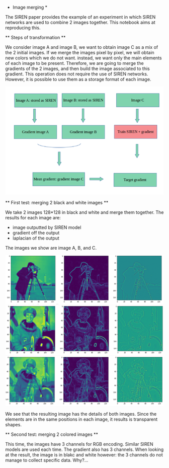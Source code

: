 * Image merging *

The SIREN paper provides the example of an experiment in which SIREN networks are used to combine 2 images together. This notebook aims at reproducing this.

** Steps of transformation **

We consider image A and image B, we want to obtain image C as a mix of the 2 initial images. If we merge the images pixel by pixel, we will obtain new colors which we do not want. instead, we want only the main elements of each image to be present. Therefore, we are going to merge the gradients of the 2 images, and then build the image associated to this gradient. This operation does not require the use of SIREN networks. However, it is possible to use them as a storage format of each image.

![Model](SIREN_merging.png)

** First test: merging 2 black and white images **

We take 2 images 128*128 in black and white and merge them together. The results for each image are:
- image outputted by SIREN model
- gradient off the output
- laplacian of the output

The images we show are image A, B, and C.

![image_A_bw](image_A_bw.png)
![image_B_bw](image_B_bw.png)
![image_C_bw](image_C_bw.png)


We see that the resulting image has the details of both images. Since the elements are in the same positions in each image, it results is transparent shapes.

** Second test: merging 2 colored images **

This time, the images have 3 channels for RGB encoding. Similar SIREN models are used each time. The gradient also has 3 channels. When looking at the result, the image is in blakc and white however: the 3 channels do not manage to collect specific data. Why?...
